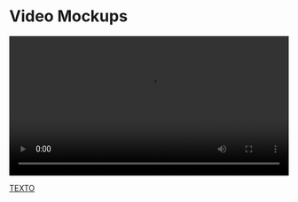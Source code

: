 # Video Mockups

<MDXLayout>
  <video controls width="100%">
    <source src="/assets/files/02-Mockups-dp-f316f8300f84b7a0515332c17b44e37f.mp4" type="video/mp4" />
    Tu navegador no soporta el elemento de video.
  </video>
</MDXLayout>

[TEXTO](../../../static/videos/02-Mockups-dp.mp4)
